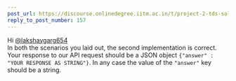 ```yaml
---
post_url: https://discourse.onlinedegree.iitm.ac.in/t/project-2-tds-solver-discussion-thread/169029/166
reply_to_post_number: 157
---
```

Hi [@lakshaygarg654](/u/lakshaygarg654)  
In both the scenarios you laid out, the second implementation is correct. Your response to our API request should be a JSON object `{"answer" : "YOUR RESPONSE AS STRING"}`. In any case the value of the `"answer"` key should be a string.
